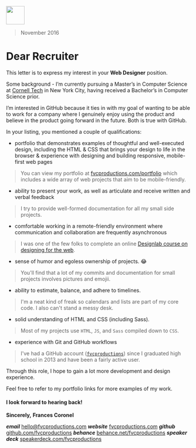 <img src="https://cdn4.iconfinder.com/data/icons/iconsimple-logotypes/512/github-512.png" width="50">

> November 2016

# Dear Recruiter

This letter is to express my interest in your **Web Designer** position.

Some background - I’m currently pursuing a Master’s in Computer Science at [Cornell Tech](http://tech.cornell.edu) in New York City, having received a Bachelor’s in Computer Science prior.

I’m interested in GitHub because it ties in with my goal of wanting to be able to work for a company where I genuinely enjoy using the product and believe in the product going forward in the future. Both is true with GitHub.

In your listing, you mentioned a couple of qualifications:

- portfolio that demonstrates examples of thoughtful and well-executed design, including the HTML & CSS that brings your design to life in the browser & experience with designing and building responsive, mobile-first web pages

> You can view my portfolio at [fvcproductions.com/portfolio](http://fvcproductions.com/portfolio) which includes a wide array of web projects that aim to be mobile-friendly.

- ability to present your work, as well as articulate and receive written and verbal feedback

> I try to provide well-formed documentation for all my small side projects.

- comfortable working in a remote-friendly environment where communication and collaboration are frequently asynchronous

> I was one of the few folks to complete an online [Designlab course on designing for the web](https://fvcproductions.com/2015/10/21/my-designlab-experience/).

- sense of humor and egoless ownership of projects. 😂

> You'll find that a lot of my commits and documentation for small projects involves pictures and emojii.

- ability to estimate, balance, and adhere to timelines.

> I'm a neat kind of freak so calendars and lists are part of my core code. I also can't stand a messy desk.

- solid understanding of HTML and CSS (including Sass).

> Most of my projects use `HTML`, `JS`, and `Sass` compiled down to `CSS`.

- experience with Git and GitHub workflows

> I've had a GitHub account ([`fvcproductions`](http://github.com/fvcproductions)) since I graduated high school in 2013 and have been a fairly active user.

Through this role, I hope to gain a lot more development and design experience.

Feel free to refer to my portfolio links for more examples of my work.

#### I look forward to hearing back!

**Sincerely,**
**Frances Coronel**

***email*** [hello@fvcproductions.com](mailto:hello@fvcproductions.com)
***website*** [fvcproductions.com](http://fvcproductions.com)
***github*** [github.com/fvcproductions](http://github.com/fvcproductions)
***behance*** [behance.net/fvcproductions](http://behance.net/fvcproductions)
***speaker deck*** [speakerdeck.com/fvcproductions](http://speakerdeck.com/fvcproductions)